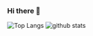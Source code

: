 ### Hi there 👋

<!--
**pit-ray/pit-ray** is a ✨ _special_ ✨ repository because its `README.md` (this file) appears on your GitHub profile.

Here are some ideas to get you started:

- 🔭 I’m currently working on ...
- 🌱 I’m currently learning ...
- 👯 I’m looking to collaborate on ...
- 🤔 I’m looking for help with ...
- 💬 Ask me about ...
- 📫 How to reach me: ...
- 😄 Pronouns: ...
- ⚡ Fun fact: ...
-->

![Top Langs](https://github-readme-stats-lime-five-13.vercel.app/api/top-langs/?username=pit-ray&layout=compact)
![github stats](https://github-readme-stats-lime-five-13.vercel.app/api?username=pit-ray&hide=contribs&show_icons=true&include_all_commits=true)
